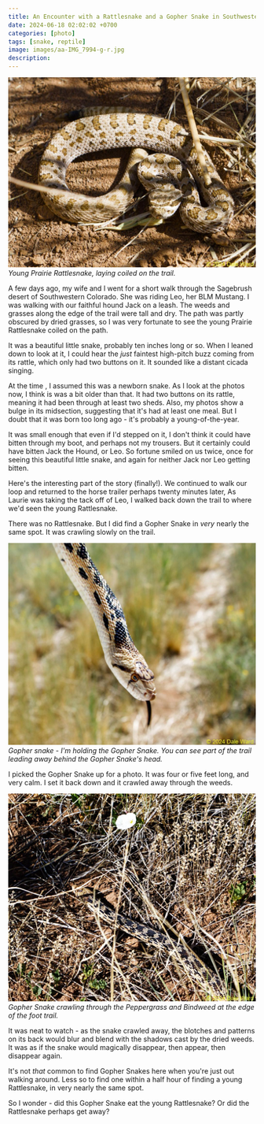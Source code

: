 ```yaml
---
title: An Encounter with a Rattlesnake and a Gopher Snake in Southwestern Colorado
date: 2024-06-18 02:02:02 +0700
categories: [photo]
tags: [snake, reptile]
image: images/aa-IMG_7994-g-r.jpg
description: 
---
```


![picture](images/aa-IMG_7994-g-r.jpg)
*Young Prairie Rattlesnake, laying coiled on the trail.*

A few days ago, my wife and I went for a short walk through the Sagebrush desert of Southwestern Colorado. She was riding Leo, her BLM Mustang. I was walking with our faithful hound Jack on a leash. The weeds and grasses along the edge of the trail were tall and dry. The path was partly obscured by dried grasses, so I was very fortunate to see the young Prairie Rattlesnake coiled on the path.

It was a beautiful little snake, probably ten inches long or so. When I leaned down to look at it, I could hear the _just_ faintest high-pitch buzz coming from its rattle, which only had two buttons on it. It sounded like a distant cicada singing.

At the time , I assumed this was a newborn snake. As I look at the photos now, I think is was a bit older than that. It had two buttons on its rattle, meaning it had been through at least two sheds. Also, my photos show a bulge in its midsection, suggesting that it's had at least one meal. But I doubt that it was born too long ago - it's probably a young-of-the-year.

It was small enough that even if I'd stepped on it, I don't think it could have bitten through my boot, and perhaps not my trousers. But it certainly could have bitten Jack the Hound, or Leo. So fortune smiled on us twice, once for seeing this beautiful little snake, and again for neither Jack nor Leo getting bitten.

Here's the interesting part of the story (finally!). We continued to walk our loop and returned to the horse trailer perhaps twenty minutes later, As Laurie was taking the tack off of Leo, I walked back down the trail to where we'd seen the young Rattlesnake.

There was no Rattlesnake. But I did find a Gopher Snake in _very_ nearly the same spot. It was crawling slowly on the trail.

![picture](images/aa-IMG_8020-g-r.jpg)
*Gopher snake - I'm holding the Gopher Snake. You can see part of the trail leading away behind the Gopher Snake's head.*

I picked the Gopher Snake up for a photo. It was four or five feet long, and very calm. I set it back down and it crawled away through the weeds.

![picture](images/aa-IMG_8025-g-r-1024x857.jpg)
*Gopher Snake crawling through the Peppergrass and Bindweed at the edge of the foot trail.*

It was neat to watch - as the snake crawled away, the blotches and patterns on its back would blur and blend with the shadows cast by the dried weeds. It was as if the snake would magically disappear, then appear, then disappear again.

It's not _that_ common to find Gopher Snakes here when you're just out walking around. Less so to find one within a half hour of finding a young Rattlesnake, in very nearly the same spot.

So I wonder - did this Gopher Snake eat the young Rattlesnake? Or did the Rattlesnake perhaps get away?
